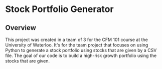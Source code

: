 # Stock Portfolio Generator

## Overview

This project was created in a team of 3 for the CFM 101 course at the University of Waterloo. It's for the team project that focuses on using Python to generate a stock portfolio using stocks that are given by a CSV file. The goal of our code is to build a high-risk growth portfolio using the stocks that are given.
